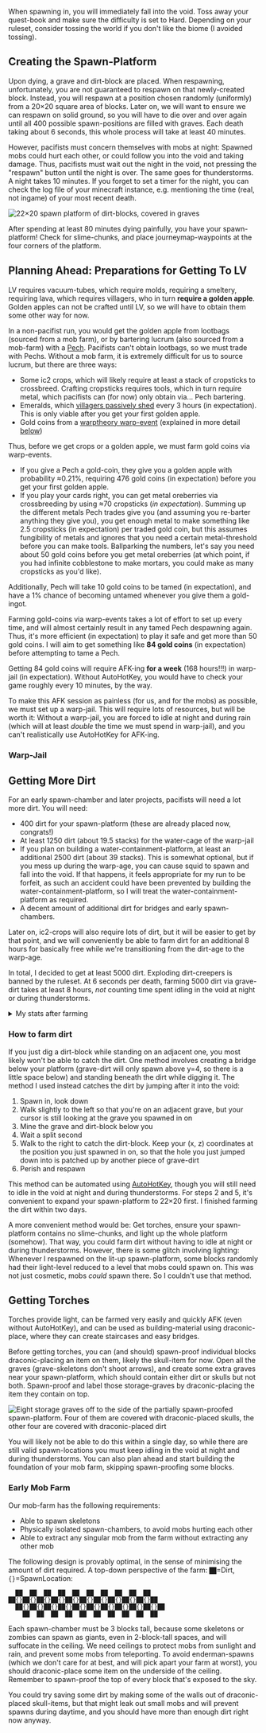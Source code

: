 When spawning in, you will immediately fall into the void. Toss away your quest-book and make sure the difficulty is set to Hard. Depending on your ruleset, consider tossing the world if you don't like the biome (I avoided tossing).




## Creating the Spawn-Platform

Upon dying, a grave and dirt-block are placed. When respawning, unfortunately, you are not guaranteed to respawn on that newly-created block. Instead, you will respawn at a position chosen randomly (uniformly) from a 20×20 square area of blocks. Later on, we will want to ensure we can respawn on solid ground, so you will have to die over and over again until all 400 possible spawn-positions are filled with graves. Each death taking about 6 seconds, this whole process will take at least 40 minutes.

However, pacifists must concern themselves with mobs at night: Spawned mobs could hurt each other, or could follow you into the void and taking damage. Thus, pacifists must wait out the night in the void, not pressing the "respawn" button until the night is over. The same goes for thunderstorms. A night takes 10 minutes. If you forget to set a timer for the night, you can check the log file of your minecraft instance, e.g. mentioning the time (real, not ingame) of your most recent death.

![22×20 spawn platform of dirt-blocks, covered in graves](assets/spawn-platform.png)

After spending at least 80 minutes dying painfully, you have your spawn-platform! Check for slime-chunks, and place journeymap-waypoints at the four corners of the platform.

## Planning Ahead: Preparations for Getting To LV

LV requires vacuum-tubes, which require molds, requiring a smeltery, requiring lava, which requires villagers, who in turn **require a golden apple**. Golden apples can not be crafted until LV, so we will have to obtain them some other way for now.

In a non-pacifist run, you would get the golden apple from lootbags (sourced from a mob farm), or by bartering lucrum (also sourced from a mob-farm) with a [Pech](https://thaumcraft-4.fandom.com/wiki/Pech). Pacifists can't obtain lootbags, so we must trade with Pechs. Without a mob farm, it is extremely difficult for us to source lucrum, but there are three ways:

- Some ic2 crops, which will likely require at least a stack of cropsticks to crossbreed. Crafting cropsticks requires tools, which in turn require metal, which pacifists can (for now) only obtain via... Pech bartering. <!-- TODO: Add link to cropstick calculation -->
- Emeralds, which [villagers passively shed](https://ftb.fandom.com/wiki/Natural_Shedding) every 3 hours (in expectation). This is only viable after you get your first golden apple.
- Gold coins from a [warptheory warp-event](https://gtnh.miraheze.org/wiki/Thaumcraft_Tips#Appendix_2:_Warp_Events) (explained in more detail [below](#warp-jail))

Thus, before we get crops or a golden apple, we must farm gold coins via warp-events.

- If you give a Pech a gold-coin, they give you a golden apple with probability ≈0.21%, requiring 476 gold coins (in expectation) before you get your first golden apple.
- If you play your cards right, you can get metal oreberries via crossbreeding by using ≈70 cropsticks (_in expectation_). Summing up the different metals Pech trades give you (and assuming you re-barter anything they give you), you get enough metal to make something like 2.5 cropsticks (in expectation) per traded gold coin, but this assumes fungibility of metals and ignores that you need a certain metal-threshold before you can make tools. Ballparking the numbers, let's say you need about 50 gold coins before you get metal oreberries (at which point, if you had infinite cobblestone to make mortars, you could make as many cropsticks as you'd like).

Additionally, Pech will take 10 gold coins to be tamed (in expectation), and have a 1% chance of becoming untamed whenever you give them a gold-ingot.

Farming gold-coins via warp-events takes a lot of effort to set up every time, and will almost certainly result in any tamed Pech despawning again. Thus, it's more efficient (in expectation) to play it safe and get more than 50 gold coins. I will aim to get something like **84 gold coins** (in expectation) before attempting to tame a Pech.

Getting 84 gold coins will require AFK-ing **for a week** (168 hours!!!) in warp-jail (in expectation). Without AutoHotKey, you would have to check your game roughly every 10 minutes, by the way.

To make this AFK session as painless (for us, and for the mobs) as possible, we must set up a warp-jail. This will require lots of resources, but will be worth it: Without a warp-jail, you are forced to idle at night and during rain (which will at least _double_ the time we must spend in warp-jail), and you can't realistically use AutoHotKey for AFK-ing.

### Warp-Jail


## Getting More Dirt

For an early spawn-chamber and later projects, pacifists will need a lot more dirt. You will need:

- 400 dirt for your spawn-platform (these are already placed now, congrats!)
- At least 1250 dirt (about 19.5 stacks) for the water-cage of the warp-jail <!-- TODO: add link -->
- If you plan on building a water-containment-platform, at least an additional 2500 dirt (about 39 stacks). This is somewhat optional, but if you mess up during the warp-age, you can cause squid to spawn and fall into the void. If that happens, it feels appropriate for my run to be forfeit, as such an accident could have been prevented by building the water-containment-platform, so I will treat the water-containment-platform as required.
- A decent amount of additional dirt for bridges and early spawn-chambers.

Later on, ic2-crops will also require lots of dirt, but it will be easier to get by that point, and we will conveniently be able to farm dirt for an additional 8 hours for basically free while we're transitioning from the dirt-age to the warp-age.

In total, I decided to get at least 5000 dirt. Exploding dirt-creepers is banned by the ruleset. At 6 seconds per death, farming 5000 dirt via grave-dirt takes at least 8 hours, _not_ counting time spent idling in the void at night or during thunderstorms.

<details>
  <summary>My stats after farming </summary>
  
  ![10.91h playtime, 6.63h AFK, 3.35km walked, 5272 deaths, 865448 damage taken, 0 damage dealt, 0 kills.](assets/stats/farming-dirt-0.png)
  ![4810 dirt mined, 4813 graves mined](assets/stats/farming-dirt-1.png)
</details>

### How to farm dirt

If you just dig a dirt-block while standing on an adjacent one, you most likely won't be able to catch the dirt. One method involves creating a bridge below your platform (grave-dirt will only spawn above y=4, so there is a little space below) and standing beneath the dirt while digging it. The method I used instead catches the dirt by jumping after it into the void:

1. Spawn in, look down
2. Walk slightly to the left so that you're on an adjacent grave, but your cursor is still looking at the grave you spawned in on
3. Mine the grave and dirt-block below you
4. Wait a split second
5. Walk to the right to catch the dirt-block. Keep your (x, z) coordinates at the position you just spawned in on, so that the hole you just jumped down into is patched up by another piece of grave-dirt
6. Perish and respawn

This method can be automated using [AutoHotKey](https://autohotkey.com), though you will still need to idle in the void at night and during thunderstorms. For steps 2 and 5, it's convenient to expand your spawn-platform to 22×20 first. I finished farming the dirt within two days.

A more convenient method would be: Get torches, ensure your spawn-platform contains no slime-chunks, and light up the whole platform (somehow). That way, you could farm dirt without having to idle at night or during thunderstorms. However, there is some glitch involving lighting: Whenever I respawned on the lit-up spawn-platform, some blocks randomly had their light-level reduced to a level that mobs could spawn on. This was not just cosmetic, mobs _could_ spawn there. So I couldn't use that method.



## Getting Torches

Torches provide light, can be farmed very easily and quickly AFK (even without AutoHotKey), and can be used as building-material using draconic-place, where they can create staircases and easy bridges.

Before getting torches, you can (and should) spawn-proof individual blocks draconic-placing an item on them, likely the skull-item for now. Open all the graves (grave-skeletons don't shoot arrows), and create some extra graves near your spawn-platform, which should contain either dirt or skulls but not both. Spawn-proof and label those storage-graves by draconic-placing the item they contain on top.

![Eight storage graves off to the side of the partially spawn-proofed spawn-platform. Four of them are covered with draconic-placed skulls, the other four are covered with draconic-placed dirt](assets/unsophisticated-storage.png)

You will likely not be able to do this within a single day, so while there are still valid spawn-locations you must keep idling in the void at night and during thunderstorms. You can also plan ahead and start building the foundation of your mob farm, skipping spawn-proofing some blocks.


### Early Mob Farm
Our mob-farm has the following requirements:

- Able to spawn skeletons
- Physically isolated spawn-chambers, to avoid mobs hurting each other
- Able to extract any singular mob from the farm without extracting any other mob

The following design is provably optimal, in the sense of minimising the amount of dirt required. A top-down perspective of the farm: `██`=Dirt, `{}`=SpawnLocation:

```
  ██  ██  ██  ██  ██  ██  ██  ██  ██  ██      
██{}██{}██{}██{}██{}██{}██{}██{}██{}██{}██    
  ██{}██{}██{}██{}██{}██{}██{}██{}██{}██{}██  
    ██  ██  ██  ██  ██  ██  ██  ██  ██  ██    
```

Each spawn-chamber must be 3 blocks tall, because some skeletons or zombies can spawn as giants, even in 2-block-tall spaces, and will suffocate in the ceiling. We need ceilings to protect mobs from sunlight and rain, and prevent some mobs from teleporting. To avoid enderman-spawns (which we don't care for at best, and will pick apart your farm at worst), you should draconic-place some item on the underside of the ceiling. Remember to spawn-proof the top of every block that's exposed to the sky.

<!-- TODO: Add image of outside, viewed from the top to display spawn-proofed tops -->
<!-- TODO: Add image of cut-open farm, revealing the draconic-placed cealing inside -->

You could try saving some dirt by making some of the walls out of draconic-placed skull-items, but that might leak out small mobs and will prevent spawns during daytime, and you should have more than enough dirt right now anyway.
